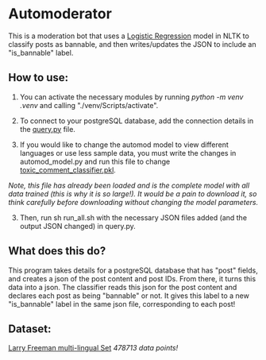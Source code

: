 
# Automoderator

This is a moderation bot that uses a [Logistic Regression](https://en.m.wikipedia.org/wiki/Logistic_regression) model in NLTK to classify posts as bannable, and then writes/updates the JSON to include an "is_bannable" label.

## How to use:

1. You can activate the necessary modules by running *python -m venv .venv* and calling "./venv/Scripts/activate".

3. To connect to your postgreSQL database, add the connection details in the [query.py](https://github.com/Jackrose320/Automod-Classifier/blob/master/query.py) file.

4. If you would like to change the automod model to view different languages or use less sample data, you must write the changes in automod_model.py and run this file to change [toxic_comment_classifier.pkl](https://github.com/Jackrose320/Automod-Classifier/blob/master/toxic_comment_classifier.pkl).

*Note, this file has already been loaded and is the complete model with all data trained (this is why it is so large!). It would be a pain to download it, so think carefully before downloading without changing the model parameters.*

3. Then, run sh run_all.sh with the necessary JSON files added (and the output JSON changed) in query.py.

## What does this do?

This program takes details for a postgreSQL database that has "post" fields, and creates a json of the post content and post IDs. From there, it turns this data into a json. The classifier reads this json for the post content and declares each post as being "bannable" or not. It gives this label to a new "is_bannable" label in the same json file, corresponding to each post!

## Dataset:
[Larry Freeman multi-lingual Set](https://www.kaggle.com/datasets/larryfreeman/toxic-comments-french-spanish-german-train)
*478713 data points!*
